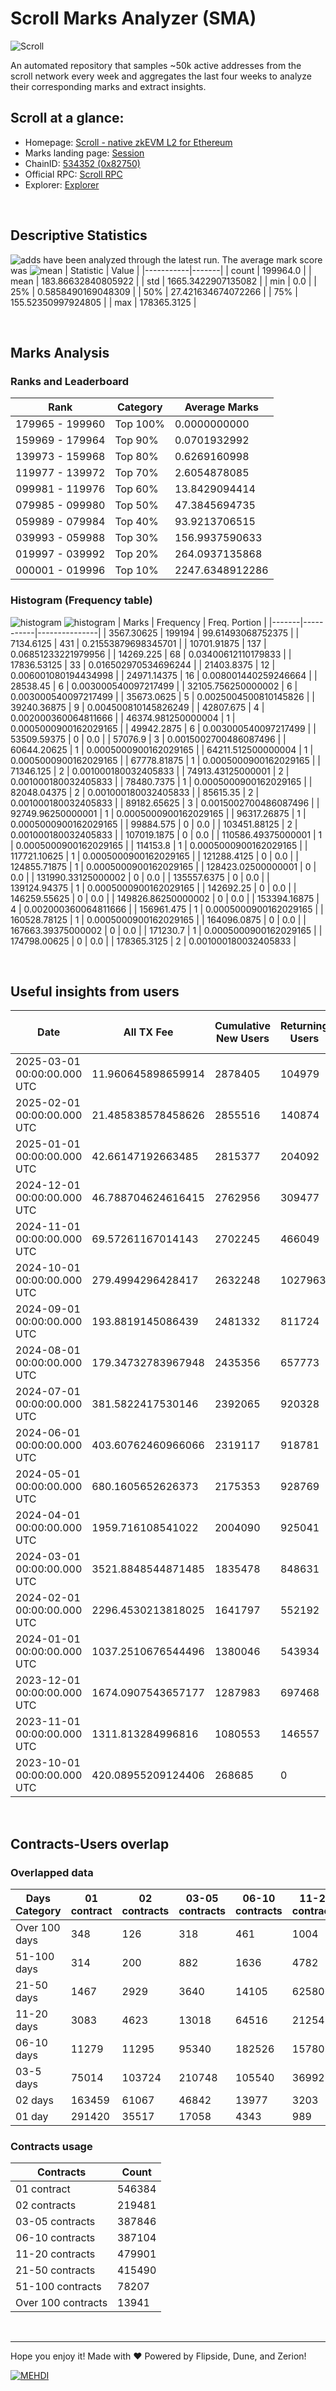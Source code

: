 # Scroll Marks Analyzer (SMA)

![Scroll](https://chain-icons.s3.amazonaws.com/scroll.png)

An automated repository that samples ~50k active addresses from the scroll network every week and aggregates the last four weeks to analyze their corresponding marks and extract insights.

## Scroll at a glance:

* Homepage: [Scroll - native zkEVM L2 for Ethereum](https://scroll.io/)
* Marks landing page: [Session](https://scroll.io/sessions)
* ChainID: [534352 (0x82750)](https://chainlist.org/?search=scroll)
* Official RPC: [Scroll RPC](https://rpc.scroll.io)
* Explorer: [Explorer](https://scrollscan.com)

<br>

## Descriptive Statistics
![adds](https://img.shields.io/badge/199964-addresses-yellow) have been analyzed through the latest run.
The average mark score was ![mean](https://img.shields.io/badge/~-183-yellow)
| Statistic | Value |
|-----------|-------|
| count | 199964.0 |
| mean | 183.86632840805922 |
| std | 1665.3422907135082 |
| min | 0.0 |
| 25% | 0.5858490169048309 |
| 50% | 27.421634674072266 |
| 75% | 155.52350997924805 |
| max | 178365.3125 |


<br>

## Marks Analysis
### Ranks and Leaderboard
| Rank | Category | Average Marks |
|------|----------|---------------|
| 179965 - 199960 | Top 100% | 0.0000000000 |
| 159969 - 179964 | Top 90% | 0.0701932992 |
| 139973 - 159968 | Top 80% | 0.6269160998 |
| 119977 - 139972 | Top 70% | 2.6054878085 |
| 099981 - 119976 | Top 60% | 13.8429094414 |
| 079985 - 099980 | Top 50% | 47.3845694735 |
| 059989 - 079984 | Top 40% | 93.9213706515 |
| 039993 - 059988 | Top 30% | 156.9937590633 |
| 019997 - 039992 | Top 20% | 264.0937135868 |
| 000001 - 019996 | Top 10% | 2247.6348912286 |


### Histogram (Frequency table)
![histogram](./assets/Histogram.jpeg)
![histogram](./assets/Box.jpeg)
| Marks | Frequency | Freq. Portion |
|-------|-----------|---------------|
| 3567.30625 | 199194 | 99.61493068752375 |
| 7134.6125 | 431 | 0.21553879698345701 |
| 10701.91875 | 137 | 0.06851233221979956 |
| 14269.225 | 68 | 0.03400612110179833 |
| 17836.53125 | 33 | 0.016502970534696244 |
| 21403.8375 | 12 | 0.006001080194434998 |
| 24971.14375 | 16 | 0.008001440259246664 |
| 28538.45 | 6 | 0.003000540097217499 |
| 32105.756250000002 | 6 | 0.003000540097217499 |
| 35673.0625 | 5 | 0.0025004500810145826 |
| 39240.36875 | 9 | 0.004500810145826249 |
| 42807.675 | 4 | 0.002000360064811666 |
| 46374.981250000004 | 1 | 0.0005000900162029165 |
| 49942.2875 | 6 | 0.003000540097217499 |
| 53509.59375 | 0 | 0.0 |
| 57076.9 | 3 | 0.0015002700486087496 |
| 60644.20625 | 1 | 0.0005000900162029165 |
| 64211.512500000004 | 1 | 0.0005000900162029165 |
| 67778.81875 | 1 | 0.0005000900162029165 |
| 71346.125 | 2 | 0.001000180032405833 |
| 74913.43125000001 | 2 | 0.001000180032405833 |
| 78480.7375 | 1 | 0.0005000900162029165 |
| 82048.04375 | 2 | 0.001000180032405833 |
| 85615.35 | 2 | 0.001000180032405833 |
| 89182.65625 | 3 | 0.0015002700486087496 |
| 92749.96250000001 | 1 | 0.0005000900162029165 |
| 96317.26875 | 1 | 0.0005000900162029165 |
| 99884.575 | 0 | 0.0 |
| 103451.88125 | 2 | 0.001000180032405833 |
| 107019.1875 | 0 | 0.0 |
| 110586.49375000001 | 1 | 0.0005000900162029165 |
| 114153.8 | 1 | 0.0005000900162029165 |
| 117721.10625 | 1 | 0.0005000900162029165 |
| 121288.4125 | 0 | 0.0 |
| 124855.71875 | 1 | 0.0005000900162029165 |
| 128423.02500000001 | 0 | 0.0 |
| 131990.33125000002 | 0 | 0.0 |
| 135557.6375 | 0 | 0.0 |
| 139124.94375 | 1 | 0.0005000900162029165 |
| 142692.25 | 0 | 0.0 |
| 146259.55625 | 0 | 0.0 |
| 149826.86250000002 | 0 | 0.0 |
| 153394.16875 | 4 | 0.002000360064811666 |
| 156961.475 | 1 | 0.0005000900162029165 |
| 160528.78125 | 1 | 0.0005000900162029165 |
| 164096.0875 | 0 | 0.0 |
| 167663.39375000002 | 0 | 0.0 |
| 171230.7 | 1 | 0.0005000900162029165 |
| 174798.00625 | 0 | 0.0 |
| 178365.3125 | 2 | 0.001000180032405833 |


<br>

## Useful insights from users
| Date | All TX Fee | Cumulative New Users | Returning Users | Total Active Users | Total New Users | TXs |
|------|------------|----------------------|-----------------|--------------------|-----------------|-----|
| 2025-03-01 00:00:00.000 UTC | 11.960645898659914 | 2878405 | 104979 | 127868 | 22889 | 1008160 |
| 2025-02-01 00:00:00.000 UTC | 21.485838578458626 | 2855516 | 140874 | 181013 | 40139 | 1380172 |
| 2025-01-01 00:00:00.000 UTC | 42.66147192663485 | 2815377 | 204092 | 256513 | 52421 | 1585569 |
| 2024-12-01 00:00:00.000 UTC | 46.788704624616415 | 2762956 | 309477 | 370188 | 60711 | 2290091 |
| 2024-11-01 00:00:00.000 UTC | 69.57261167014143 | 2702245 | 466049 | 536046 | 69997 | 3006383 |
| 2024-10-01 00:00:00.000 UTC | 279.4994296428417 | 2632248 | 1027963 | 1178879 | 150916 | 13238685 |
| 2024-09-01 00:00:00.000 UTC | 193.8819145086439 | 2481332 | 811724 | 857700 | 45976 | 8778952 |
| 2024-08-01 00:00:00.000 UTC | 179.34732783967948 | 2435356 | 657773 | 701064 | 43291 | 8644875 |
| 2024-07-01 00:00:00.000 UTC | 381.5822417530146 | 2392065 | 920328 | 993276 | 72948 | 10253423 |
| 2024-06-01 00:00:00.000 UTC | 403.60762460966066 | 2319117 | 918781 | 1062545 | 143764 | 9628384 |
| 2024-05-01 00:00:00.000 UTC | 680.1605652626373 | 2175353 | 928769 | 1100032 | 171263 | 10995938 |
| 2024-04-01 00:00:00.000 UTC | 1959.716108541022 | 2004090 | 925041 | 1093653 | 168612 | 8821687 |
| 2024-03-01 00:00:00.000 UTC | 3521.8848544871485 | 1835478 | 848631 | 1042312 | 193681 | 10061465 |
| 2024-02-01 00:00:00.000 UTC | 2296.4530213818025 | 1641797 | 552192 | 813943 | 261751 | 7176974 |
| 2024-01-01 00:00:00.000 UTC | 1037.2510676544496 | 1380046 | 543934 | 635997 | 92063 | 4857519 |
| 2023-12-01 00:00:00.000 UTC | 1674.0907543657177 | 1287983 | 697468 | 904898 | 207430 | 4337003 |
| 2023-11-01 00:00:00.000 UTC | 1311.813284996816 | 1080553 | 146557 | 958425 | 811868 | 4189842 |
| 2023-10-01 00:00:00.000 UTC | 420.08955209124406 | 268685 | 0 | 268685 | 268685 | 1798417 |


<br>

## Contracts-Users overlap

### Overlapped data
| Days Category | 01 contract | 02 contracts | 03-05 contracts | 06-10 contracts | 11-20 contracts | 21-50 contracts | 51-100 contracts | Over 100 contracts | Sum   |
|---------------|-------------|--------------|-----------------|-----------------|-----------------|-----------------|------------------|--------------------|-------|
| Over 100 days | 348 | 126 | 318 | 461 | 1004 | 3737 | 7389 | 6542 | 19925 |
| 51-100 days | 314 | 200 | 882 | 1636 | 4782 | 15167 | 20214 | 5043 | 48238 |
| 21-50 days | 1467 | 2929 | 3640 | 14105 | 62580 | 152997 | 39089 | 2182 | 278989 |
| 11-20 days | 3083 | 4623 | 13018 | 64516 | 212542 | 189400 | 10018 | 150 | 497350 |
| 06-10 days | 11279 | 11295 | 95340 | 182526 | 157809 | 47307 | 1326 | 11 | 506893 |
| 03-5 days | 75014 | 103724 | 210748 | 105540 | 36992 | 6174 | 149 | 0 | 538341 |
| 02 days | 163459 | 61067 | 46842 | 13977 | 3203 | 476 | 13 | 0 | 289037 |
| 01 day | 291420 | 35517 | 17058 | 4343 | 989 | 232 | 9 | 13 | 349581 |

### Contracts usage
| Contracts          | Count   |
|--------------------|---------|
| 01 contract | 546384 |
| 02 contracts | 219481 |
| 03-05 contracts | 387846 |
| 06-10 contracts | 387104 |
| 11-20 contracts | 479901 |
| 21-50 contracts | 415490 |
| 51-100 contracts | 78207 |
| Over 100 contracts | 13941 |


<br>

---
Hope you enjoy it!
Made with ❤️ Powered by Flipside, Dune, and Zerion!

[![MEHDI](https://img.shields.io/badge/M%CE%9EHDI-Zerion-darkblue)](https://flipsidecrypto.xyz/efer/)